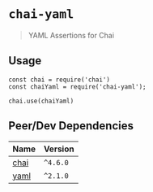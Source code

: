 # `chai-yaml`

> YAML Assertions for Chai

## Usage

```
const chai = require('chai')
const chaiYaml = require('chai-yaml');

chai.use(chaiYaml)
```

## Peer/Dev Dependencies

| Name                                   | Version  |
| -------------------------------------- | -------- |
| [chai](https://github.com/chaijs/chai) | `^4.6.0` |
| [yaml](https://github.com/eemeli/yaml) | `^2.1.0` |
